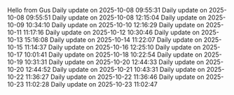 ﻿Hello from Gus
Daily update on 2025-10-08 09:55:31
Daily update on 2025-10-08 09:55:51
Daily update on 2025-10-08 12:15:04
Daily update on 2025-10-09 10:34:10
Daily update on 2025-10-10 12:16:29
Daily update on 2025-10-11 11:17:16
Daily update on 2025-10-12 10:30:46
Daily update on 2025-10-13 15:16:08
Daily update on 2025-10-14 11:22:07
Daily update on 2025-10-15 11:14:37
Daily update on 2025-10-16 12:25:10
Daily update on 2025-10-17 10:01:41
Daily update on 2025-10-18 10:22:54
Daily update on 2025-10-19 10:31:31
Daily update on 2025-10-20 12:44:33
Daily update on 2025-10-20 12:44:52
Daily update on 2025-10-21 10:43:31
Daily update on 2025-10-22 11:36:27
Daily update on 2025-10-22 11:36:46
Daily update on 2025-10-23 11:02:28
Daily update on 2025-10-23 11:02:47
